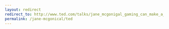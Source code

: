 ```yaml
---
layout: redirect
redirect_to: http://www.ted.com/talks/jane_mcgonigal_gaming_can_make_a_better_world.html
permalink: /jane-mcgonical/ted
---
```

